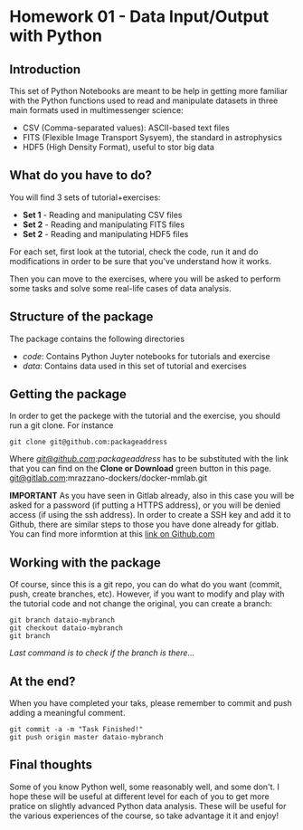 # Homework 01 - Data Input/Output with Python

## Introduction
This set of Python Notebooks are meant to be help in getting more familiar with the
Python functions used to read and manipulate datasets in three main formats used in multimessenger
science:

* CSV (Comma-separated values): ASCII-based text files
* FITS (Flexible Image Transport Sysyem), the standard in astrophysics
* HDF5 (High Density Format), useful to stor big data


## What do you have to do?
You will find 3 sets of tutorial+exercises:
* **Set 1** - Reading and manipulating CSV files
* **Set 2** - Reading and manipulating FITS files
* **Set 2** - Reading and manipulating HDF5 files

For each set, first look at the tutorial, check the code, run it and do modifications in order to be sure that you've understand how it works.

Then you can move to the exercises, where you will be asked to perform some tasks and solve some
real-life cases of data analysis.

## Structure of the package
The package contains the following directories

* *code*: Contains Python Juyter notebooks for tutorials and exercise
* *data*: Contains data used in this set of tutorial and exercises

## Getting the package
In order to get the packege with the tutorial and the exercise, you should run a git clone.
For instance 
```
git clone git@github.com:packageaddress
```
Where *git@github.com:packageaddress* has to be substituted with the link that you can find on the **Clone or Download** green button in this page.
git@gitlab.com:mrazzano-dockers/docker-mmlab.git

**IMPORTANT** As you have seen in Gitlab already, also in this case you will be asked for a password (if putting a HTTPS address), or you will be denied access (if using the ssh address). In order to create a SSH key and add it to Github, there are similar steps to those you have done already for gitlab. You can find more informtion at this [link on Github.com](https://help.github.com/en/github/authenticating-to-github/connecting-to-github-with-ssh)

## Working with the package
Of course, since this is a git repo, you can do what do you want (commit, push, create branches, etc).
However, if you want to modify and play with the tutorial code and not change the original, you can create a branch:
```
git branch dataio-mybranch
git checkout dataio-mybranch
git branch 
```
*Last command is to check if the branch is there...*


## At the end?
When you have completed your taks, please remember to commit and push adding a meaningful comment.
```
git commit -a -m "Task Finished!" 
git push origin master dataio-mybranch
```

## Final thoughts
Some of you know Python well, some reasonably well, and some don't.
I hope these will be useful at different level for each of you to get more pratice on slightly advanced Python data analysis. These will be useful for the various experiences of the course, so take advantage it it and enjoy!